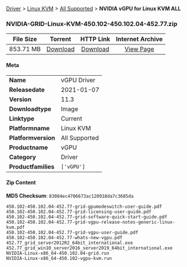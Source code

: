 
[Driver](/README.md)  >  [Linux KVM](/index/Driver/Linux_KVM.md)  >  [All Supported](/index/Driver/Linux_KVM/All_Supported.md)  >  **NVIDIA vGPU for Linux KVM ALL**


### NVIDIA-GRID-Linux-KVM-450.102-450.102.04-452.77.zip

| **File Size** | **Torrent**  | **HTTP Link** | **Internet Archive** |
|:-------------:|:------------:|:-------------:|:--------------------:|
| 853.71 MB |  [Download](https://archive.org/download/nvgpu_NVIDIA-GRID-Linux-KVM-450.102-450.102.04-452.77.zip/nvgpu_NVIDIA-GRID-Linux-KVM-450.102-450.102.04-452.77.zip_archive.torrent)       | [Download](https://archive.org/compress/nvgpu_NVIDIA-GRID-Linux-KVM-450.102-450.102.04-452.77.zip) | [View Page](https://archive.org/details/nvgpu_NVIDIA-GRID-Linux-KVM-450.102-450.102.04-452.77.zip)       |

#### Meta

<table>
<tr><td><strong>Name</strong></td><td>vGPU Driver</td></tr>
<tr><td><strong>Releasedate</strong></td><td>2021-01-07</td></tr>
<tr><td><strong>Version</strong></td><td>11.3</td></tr>
<tr><td><strong>Downloadtype</strong></td><td>Image</td></tr>
<tr><td><strong>Linktype</strong></td><td>Current</td></tr>
<tr><td><strong>Platformname</strong></td><td>Linux KVM</td></tr>
<tr><td><strong>Platformversion</strong></td><td>All Supported</td></tr>
<tr><td><strong>Productname</strong></td><td>vGPU</td></tr>
<tr><td><strong>Category</strong></td><td>Driver</td></tr>
<tr><td><strong>Productfamilies</strong></td><td><code>['vGPU']</code></td></tr>
</table>

#### Zip Content

**MD5 Checksum**: `83084ec4706673ac120918da7c3685da`

```text
450.102-450.102.04-452.77-grid-gpumodeswitch-user-guide.pdf
450.102-450.102.04-452.77-grid-licensing-user-guide.pdf
450.102-450.102.04-452.77-grid-software-quick-start-guide.pdf
450.102-450.102.04-452.77-grid-vgpu-release-notes-generic-linux-kvm.pdf
450.102-450.102.04-452.77-grid-vgpu-user-guide.pdf
450.102-450.102.04-452.77-whats-new-vgpu.pdf
452.77_grid_server2012R2_64bit_international.exe
452.77_grid_win10_server2016_server2019_64bit_international.exe
NVIDIA-Linux-x86_64-450.102.04-grid.run
NVIDIA-Linux-x86_64-450.102-vgpu-kvm.run
```